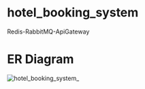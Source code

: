 # hotel_booking_system
 Redis-RabbitMQ-ApiGateway
# ER Diagram
![hotel_booking_system_](https://github.com/OzlemKlc/hotel_booking_system_se_4458/assets/122043812/00de0e99-b722-47d4-a4ca-e5cb06133e6e)
